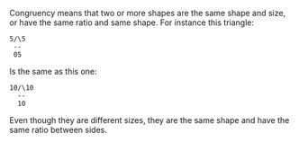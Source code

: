 Congruency means that two or more shapes are the same shape and size, or have the same ratio and same shape. For instance this triangle:

```
5/\5
 --
 05
```
 Is the same as this one:
```
10/\10
  --
  10
```

Even though they are different sizes, they are the same shape and have the same ratio between sides.
